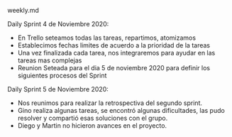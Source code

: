 weekly.md

Daily Sprint 4 de Noviembre 2020:

- En Trello seteamos todas las tareas, repartimos, atomizamos
- Establecimos fechas limites de acuerdo  a la prioridad de la tareas
- Una vez finalizada cada tarea, nos integraremos para ayudar en las tareas mas complejas
- Reunion Seteada para el dia 5 de noviembre 2020 para definir los siguientes procesos del Sprint

Daily Sprint 5 de Noviembre 2020:

- Nos reunimos para realizar la retrospectiva del segundo sprint.
- Gino realiza algunas tareas, se encontró algunas dificultades, las pudo resolver y compartió esas soluciones con el grupo.
- Diego y Martin no hicieron avances en el proyecto.